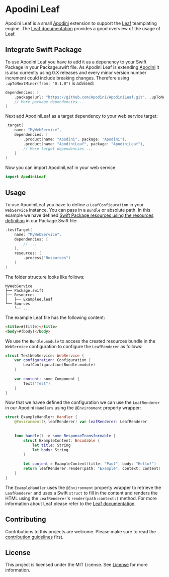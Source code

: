 # Apodini Leaf

Apodini Leaf is a small [Apodini](https://github.com/Apodini/Apodini) extension to support the [Leaf](https://github.com/vapor/leaf-kit) teamplating engine.
The [Leaf documentation](https://docs.vapor.codes/4.0/leaf/overview/) provides a good overview of the usage of Leaf.

## Integrate Swift Package

To use Apodini Leaf you have to add it as a depenency to your Swift Package in your Package.swift file. As Apodini Leaf is extending [Apodini](https://github.com/Apodini/Apodini) it is also currenlty using 0.X releases and every minor version number increment could include breaking changes. Therefore using `.upToNextMinor(from: "0.1.0")` is advised:
```swift
dependencies: [
    .package(url: "https://github.com/Apodini/ApodiniLeaf.git", .upToNextMinor(from: "0.1.0")),
    // More package dependencies ...
]
```
Next add ApodiniLeaf as a target dependency to your web service target:
```swift
.target(
    name: "MyWebService",
    dependencies: [
        .product(name: "Apodini", package: "Apodini"),
        .product(name: "ApodiniLeaf", package: "ApodiniLeaf"),
        // More target dependencies ...
    ]
)
```
Now you can import ApodiniLeaf in your web service:
```swift
import ApodiniLeaf
```

## Usage

To use ApodiniLeaf you have to define a `LeafConfiguration` in your `WebService` instance. You can pass in a `Bundle` or absolute path.
In this example we have defined [Swift Package resources using the resources definition](https://developer.apple.com/documentation/swift_packages/bundling_resources_with_a_swift_package) in our Package.Swift file:
```swift
.testTarget(
    name: "MyWebService",
    dependencies: [
        // ...
    ],
    resources: [
        .process("Resources")
    ]
)
```

The folder structure looks like follows:
```
MyWebService
├── Package.swift
├── Resources
│   ├── Examplee.leaf
└── Sources
    └── ...
```

The example Leaf file has the following content:
```html
<title>#(title)</title>
<body>#(body)</body>
```

We use the `Bundle.module` to access the created resources bundle in the `WebService` configuration to configure the `LeafRenderer` as follows:
```swift
struct TestWebService: WebService {
    var configuration: Configuration {
        LeafConfiguration(Bundle.module)
    }
    
    var content: some Component {
        Text("Test")
    }
}
```

Now that we havee defined the configuration we can use the `LeafRenderer` in our Apodini `Handlers` using the `@Environment` property wrapper:
```swift
struct ExampleHandler: Handler {
    @Environment(\.leafRenderer) var leafRenderer: LeafRenderer
    
    
    func handle() -> some ResponseTransformable {
        struct ExampleContent: Encodable {
            let title: String
            let body: String
        }
        
        let content = ExampleContent(title: "Paul", body: "Hello!")
        return leafRenderer.render(path: "Example", context: content)
    }
}
```
The `ExampleHandler` uses the `@Environment` property wrapper to retrieve the `LeafRenderer` and uses a Swift `struct` to fill in the content and renders the HTML using the `LeafRenderer`'s `render(path:context:)` method. For more information about Leaf please refer to the [Leaf documentation](https://docs.vapor.codes/4.0/leaf/overview/).

## Contributing
Contributions to this projects are welcome. Please make sure to read the [contribution guidelines](https://github.com/Apodini/.github/blob/release/CONTRIBUTING.md) first.

## License
This project is licensed under the MIT License. See [License](https://github.com/Apodini/ApodiniLeaf/blob/release/LICENSE) for more information.
